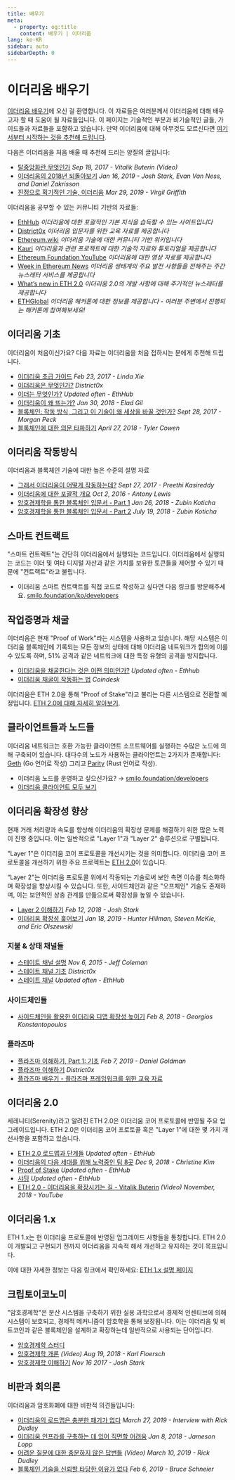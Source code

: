 ```yaml
---
title: 배우기
meta:
  - property: og:title
    content: 배우기 | 이더리움
lang: ko-KR
sidebar: auto
sidebarDepth: 0
---
```


# 이더리움 배우기

[이더리움 배우기](/ko/learn/)에 오신 걸 환영합니다. 이 자료들은 여러분께서 이더리움에 대해 배우고자 할 때 도움이 될 자료들입니다. 이 페이지는 기술적인 부분과 비기술적인 글들, 가이드들과 자료들을 포함하고 있습니다. 만약 이더리움에 대해 아무것도 모르신다면 [여기서부터 시작하는 것을 추천해 드립니다](/ko/beginners/).</p>

다음은 이더리움을 처음 배울 때 추천해 드리는 양질의 글입니다:

- [탈중앙화란 무엇인가](https://www.youtube.com/watch?v=WSN5BaCzsbo&feature=youtu.be) _Sep 18, 2017 - Vitalik Buterin (Video)_
- [이더리움의 2018년 되돌아보기](https://medium.com/@jjmstark/the-year-in-ethereum-87a17d6f8276) _Jan 16, 2019 - Josh Stark, Evan Van Ness, and Daniel Zakrisson_
- [진정으로 획기적인 기술, 이더리움](https://medium.com/@virgilgr/ethereum-is-game-changing-technology-literally-d67e01a01cf8) _Mar 29, 2019 - Virgil Griffith_

이더리움을 공부할 수 있는 커뮤니티 기반의 자료들:

- [EthHub](https://docs.ethhub.io) _이더리움에 대한 포괄적인 기본 지식을 습득할 수 있는 사이트입니다_
- [District0x](https://education.district0x.io/general-topics/understanding-ethereum/) _이더리움 입문자를 위한 교육 자료를 제공합니다_
- [Ethereum.wiki](https://ethereum.wiki) _이더리움 기술에 대한 커뮤니티 기반 위키입니다_
- [Kauri](https://kauri.io) _이더리움과 관련 프로젝트에 대한 기술적 자료와 튜토리얼을 제공합니다_
- [Ethereum Foundation YouTube](https://www.youtube.com/channel/UCNOfzGXD_C9YMYmnefmPH0g) _이더리움에 대한 영상 자료를 제공합니다_
- [Week in Ethereum News](https://weekinethereumnews.com/) _이더리움 생태계의 주요 발전 사항들을 전해주는 주간 뉴스레터 서비스를 제공합니다_
- [What’s new in ETH 2.0](https://notes.smilo.foundation/c/Sk8Zs--CQ) _이더리움 2.0의 개발 사항에 대해 주기적인 뉴스레터를 제공합니다_
- [ETHGlobal](https://ethglobal.co) _이더리움 해커톤에 대한 정보를 제공합니다 - 여러분 주변에서 진행되는 해커톤에 참여해보세요!_

## 이더리움 기초

이더리움이 처음이신가요? 다음 자료는 이더리움을 처음 접하시는 분에게 추천해 드립니다.

- [이더리움 초급 가이드](https://blog.coinbase.com/a-beginners-guide-to-ethereum-46dd486ceecf) _Feb 23, 2017 - Linda Xie_
- [이더리움은 무엇인가?](https://education.district0x.io/general-topics/understanding-ethereum/what-is-ethereum/) _District0x_
- [이더는 무엇인가?](https://docs.ethhub.io/ethereum-basics/what-is-ether/) _Updated often - EthHub_
- [이더리움이 왜 뜨는가?](http://blog.eladgil.com/2018/01/the-case-for-ethereum.html) _Jan 30, 2018 - Elad Gil_
- [블록체인: 작동 방식, 그리고 이 기술이 왜 세상을 바꿀 것인가?](https://spectrum.ieee.org/computing/networks/blockchains-how-they-work-and-why-theyll-change-the-world) _Sept 28, 2017 - Morgan Peck_
- [블록체인에 대한 의문 타파하기](https://www.bloomberg.com/opinion/articles/2018-04-27/blockchains-warrant-skepticism-but-keep-an-open-mind) _April 27, 2018 - Tyler Cowen_

## 이더리움 작동방식

이더리움과 블록체인 기술에 대한 높은 수준의 설명 자료

- [그래서 이더리움이 어떻게 작동하는데?](https://medium.com/@preethikasireddy/how-does-ethereum-work-anyway-22d1df506369) _Sept 27, 2017 - Preethi Kasireddy_
- [이더리움에 대한 포괄적 개요](https://bitsonblocks.net/2016/10/02/gentle-introduction-ethereum/) _Oct 2, 2016 - Antony Lewis_
- [암호경제학을 통한 블록체인 입문서 - Part 1](https://blockchainatberkeley.blog/introduction-to-blockchain-through-cryptoeconomics-part-1-bitcoin-369f245067f9) _Jan 26, 2018 - Zubin Koticha_
- [암호경제학을 통한 블록체인 입문서 - Part 2](https://medium.com/mechanism-labs/introduction-to-bitcoin-through-cryptoeconomics-part-2-proof-of-work-and-nakamoto-consensus-1252f6a6c012) _July 19, 2018 - Zubin Koticha_

## 스마트 컨트랙트

"스마트 컨트랙트"는 간단히 이더리움에서 실행되는 코드입니다. 이더리움에서 실행되는 코드는 이더 및 여타 디지털 자산과 같은 가치를 보유한 토큰들을 제어할 수 있기 때문에 "컨트랙트"라고 불립니다.

- 이더리움 스마트 컨트랙트를 직접 코드로 작성하고 싶다면 다음 링크를 방문해주세요. [smilo.foundation/ko/developers](/ko/developers/)

## 작업증명과 채굴

이더리움은 현재 "Proof of Work"라는 시스템을 사용하고 있습니다. 해당 시스템은 이더리움 블록체인에 기록되는 모든 정보의 상태에 대해 이더리움 네트워크가 합의에 이를 수 있도록 하며, 51% 공격과 같은 네트워크에 대한 특정 유형의 공격을 방지합니다.

- [이더리움을 채굴한다는 것은 어떤 의미인가?](https://docs.ethhub.io/using-ethereum/mining/) _Updated often - Ethhub_
- [이더리움 채굴이 작동하는 법](https://www.coindesk.com/information/ethereum-mining-works) _Coindesk_

이더리움은 ETH 2.0을 통해 "Proof of Stake"라고 불리는 다른 시스템으로 전환할 예정입니다. [ETH 2.0에 대해 자세히 알아보기](./#이더리움-2-0).

## 클라이언트들과 노드들

이더리움 네트워크는 호환 가능한 클라이언트 소프트웨어를 실행하는 수많은 노드에 의해 구축되어 있습니다. 대다수의 노드가 사용하는 클라이언트는 2가지가 존재합니다: [Geth](https://geth.smilo.foundation/) (Go 언어로 작성) 그리고 [Parity](https://www.parity.io/ethereum/) (Rust 언어로 작성).

- 이더리움 노드를 운영하고 싶으신가요? → [smilo.foundation/developers](/developers/#clients-running-your-own-node)
- [이더리움 클라이언트 모두 보기](https://github.com/ConsenSys/ethereum-developer-tools-list#ethereum-clients)

## 이더리움 확장성 향상

현재 거래 처리량과 속도를 향상해 이더리움의 확장성 문제를 해결하기 위한 많은 노력이 진행 중입니다. 이는 일반적으로 "Layer 1"과 "Layer 2" 솔루션으로 구별됩니다.

"Layer 1"은 이더리움 코어 프로토콜을 개선시키는 것을 의미합니다. 이더리움 코어 프로토콜을 개선하기 위한 주요 프로젝트는 [ETH 2.0](./#이더리움-2-0)이 있습니다.

“Layer 2"는 이더리움 프로토콜 위에서 작동되는 기술로써 보안 측면 이슈를 최소화하며 확장성을 향상시킬 수 있습니다. 또한, 사이드체인과 같은 "오프체인" 기술도 존재하며, 이는 보안적인 상충 관계를 만듦으로써 확장성을 높일 수 있습니다.

- [Layer 2 이해하기](https://medium.com/l4-media/making-sense-of-ethereums-layer-2-scaling-solutions-state-channels-plasma-and-truebit-22cb40dcc2f4) _Feb 12, 2018 - Josh Stark_
- [이더리움 확장성 훑어보기](https://medium.com/connext/the-case-for-ethereum-scalability-d2a8035f880f) _Jan 18, 2019 - Hunter Hillman, Steven McKie, and Eric Olszewski_

### 지불 & 상태 채널들

- [스테이트 채널 설명](https://www.jeffcoleman.ca/state-channels/) _Nov 6, 2015 - Jeff Coleman_
- [스테이트 채널 기초](https://education.district0x.io/general-topics/understanding-ethereum/basics-state-channels/) _District0x_
- [스테이트 채널](https://docs.ethhub.io/ethereum-roadmap/layer-2-scaling/state-channels/) _Updated often - EthHub_

### 사이드체인들

- [사이드체인을 활용한 이더리움 디앱 확장성 높이기](https://medium.com/loom-network/dappchains-scaling-ethereum-dapps-through-sidechains-f99e51fff447) _Feb 8, 2018 - Georgios Konstantopoulos_

### 플라즈마

- [플라즈마 이해하기, Part 1: 기초](https://www.theblockcrypto.com/2019/02/07/understanding-plasma-part-1-the-basics/) _Feb 7, 2019 - Daniel Goldman_
- [플라즈마 이해하기](https://education.district0x.io/general-topics/understanding-ethereum/understanding-plasma/) _District0x_
- [플라즈마 배우기 - 플라즈마 프레임워크를 위한 교육 자료](https://www.learnplasma.org/en/)

## 이더리움 2.0

세레니티(Serenity)라고 알려진 ETH 2.0은 이더리움 코어 프로토콜에 반영될 주요 업그레이드입니다. ETH 2.0은 이더리움 코어 프로토콜 혹은 "Layer 1"에 대한 몇 가지 개선사항을 포함하고 있습니다.

- [ETH 2.0 로드맵과 단계들](https://docs.ethhub.io/ethereum-roadmap/ethereum-2.0/eth-2.0-phases/) _Updated often - EthHub_
- [이더리움의 다음 세대를 위해 노력중인 팀 8곳](https://www.coindesk.com/next-gen-buidlers-the-8-teams-working-on-ethereum-2-0) _Dec 9, 2018 - Christine Kim_
- [Proof of Stake](https://docs.ethhub.io/ethereum-roadmap/ethereum-2.0/proof-of-stake/) _Updated often - EthHub_
- [샤딩](https://docs.ethhub.io/ethereum-roadmap/ethereum-2.0/sharding/) _Updated often - EthHub_
- [ETH 2.0 - 이더리움을 확장시키는 길 - Vitalik Buterin](https://youtu.be/kCVpDrlVesA) _(Video) November, 2018 - YouTube_

## 이더리움 1.x

ETH 1.x는 현 이더리움 프로토콜에 반영된 업그레이드 사항들을 통칭합니다. ETH 2.0이 개발되고 구현되기 전까지 이더리움을 지속적 해서 개선하고 유지하는 것이 목표입니다.

이에 대한 자세한 정보는 다음 링크에서 확인하세요: [ETH 1.x 설명 페이지](https://docs.ethhub.io/ethereum-roadmap/ethereum-1.x/)

## 크립토이코노미

"암호경제학"은 분산 시스템을 구축하기 위한 실용 과학으로서 경제적 인센티브에 의해 시스템이 보호되고, 경제적 메커니즘이 암호학을 통해 보장됩니다. 이는 이더리움 및 비트코인과 같은 블록체인을 설계하고 확장하는데 일반적으로 사용되는 단어입니다.

- [암호경제학 스터디](https://cryptoeconomics.study/)
- [암호경제학 개론](https://www.youtube.com/watch?v=F0FCI8GxO5I) _(Video) Aug 19, 2018 - Karl Floersch_
- [암호경제학 이해하기](https://medium.com/l4-media/making-sense-of-cryptoeconomics-5edea77e4e8d) _Nov 16 2017 - Josh Stark_

## 비판과 회의론

이더리움과 암호화폐에 대한 비판적 의견들입니다:

- [이더리움의 로드맵은 충분한 패기가 없다](https://decryptmedia.com/6136/vulcanize-rick-dudley-ethereum-roadmap-makerdao-polkadot) _March 27, 2019 - Interview with Rick Dudley_
- [이더리움 인프라를 구축하는 데 있어 직면할 어려움](https://medium.com/@lopp/the-challenges-of-building-ethereum-infrastructure-87e443e47a4b) _Jan 8, 2018 - Jameson Lopp_
- [어려운 질문에 대한 충분하지 않은 답변들](https://www.youtube.com/watch?v=GOkSg0BuSdw&feature=youtu.be) _(Video) March 10, 2019 - Rick Dudley_
- [블록체인 기술을 신뢰할 타당한 이유가 없다](https://www.wired.com/story/theres-no-good-reason-to-trust-blockchain-technology/) _Feb 6, 2019 - Bruce Schneier_
